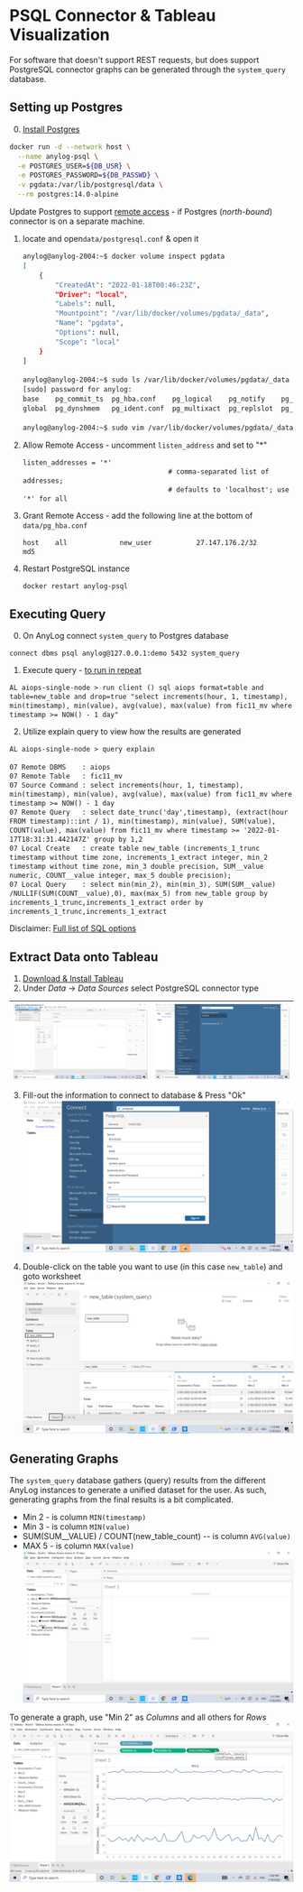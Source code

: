 # PSQL Connector & Tableau Visualization
  
For software that doesn't support REST requests, but does support PostgreSQL connector graphs can be generated through 
the `system_query` database.

## Setting up Postgres 
0. [Install Postgres](https://www.postgresqltutorial.com/install-postgresql/)
```bash
docker run -d --network host \
  --name anylog-psql \
  -e POSTGRES_USER=${DB_USR} \
  -e POSTGRES_PASSWORD=${DB_PASSWD} \
  -v pgdata:/var/lib/postgresql/data \
  --rm postgres:14.0-alpine
```

Update Postgres to support [remote access](https://mellowhost.com/blog/how-to-allow-remote-user-access-in-postgresql.html#:~:text=%20How%20to%20Allow%20Remote%20User%20Access%20in,manages%20a%20remote%20access%20file%2C%20to...%20More%20) - if Postgres (_north-bound_) connector is on a separate machine.
1. locate and open`data/postgresql.conf` & open it
    ```bash
    anylog@anylog-2004:~$ docker volume inspect pgdata 
    [
        {
            "CreatedAt": "2022-01-18T00:46:23Z",
            "Driver": "local",
            "Labels": null,
            "Mountpoint": "/var/lib/docker/volumes/pgdata/_data",
            "Name": "pgdata",
            "Options": null,
            "Scope": "local"
        }
    ]
    
    anylog@anylog-2004:~$ sudo ls /var/lib/docker/volumes/pgdata/_data
    [sudo] password for anylog: 
    base    pg_commit_ts  pg_hba.conf    pg_logical    pg_notify    pg_serial     pg_stat      pg_subtrans  pg_twophase  pg_wal   postgresql.auto.conf  postmaster.opts
    global  pg_dynshmem   pg_ident.conf  pg_multixact  pg_replslot  pg_snapshots  pg_stat_tmp  pg_tblspc    PG_VERSION   pg_xact  postgresql.conf       postmaster.pid
    
    anylog@anylog-2004:~$ sudo vim /var/lib/docker/volumes/pgdata/_data/postgresql.conf
    ```
    
2. Allow Remote Access - uncomment `listen_address` and set to "*"
    ```configs
    listen_addresses = '*'
                                        # comma-separated list of addresses;
                                        # defaults to 'localhost'; use '*' for all
    ```
    
3. Grant Remote Access - add the following line at the bottom of `data/pg_hba.conf`
    ```configs
    host    all             new_user           27.147.176.2/32       md5
    ```
   
4. Restart PostgreSQL instance
    ```bash
    docker restart anylog-psql
    ```

## Executing Query
0. On AnyLog connect `system_query` to Postgres database 
```anylog
connect dbms psql anylog@127.0.0.1:demo 5432 system_query
```

1. Execute query - [to run in repeat](../alerts%20and%20monitoring.md#repeatable-queries)
```anylog
AL aiops-single-node > run client () sql aiops format=table and table=new_table and drop=true "select increments(hour, 1, timestamp), min(timestamp), min(value), avg(value), max(value) from fic11_mv where timestamp >= NOW() - 1 day"
```

2. Utilize explain query to view how the results are generated
```anylog
AL aiops-single-node > query explain 

07 Remote DBMS    : aiops
07 Remote Table   : fic11_mv
07 Source Command : select increments(hour, 1, timestamp), min(timestamp), min(value), avg(value), max(value) from fic11_mv where timestamp >= NOW() - 1 day
07 Remote Query   : select date_trunc('day',timestamp), (extract(hour FROM timestamp)::int / 1), min(timestamp), min(value), SUM(value), COUNT(value), max(value) from fic11_mv where timestamp >= '2022-01-17T18:31:31.442147Z' group by 1,2
07 Local Create   : create table new_table (increments_1_trunc timestamp without time zone, increments_1_extract integer, min_2 timestamp without time zone, min_3 double precision, SUM__value numeric, COUNT__value integer, max_5 double precision);
07 Local Query    : select min(min_2), min(min_3), SUM(SUM__value) /NULLIF(SUM(COUNT__value),0), max(max_5) from new_table group by increments_1_trunc,increments_1_extract order by increments_1_trunc,increments_1_extract
```
Disclaimer: [Full list of SQL options](../queries.md#query-options)

## Extract Data onto Tableau
1. [Download & Install Tableau](https://www.tableau.com/products/desktop/download)
2. Under _Data_ → _Data Sources_ select PostgreSQL connector type 

| ![data](../imgs/tableau_img2a.png) | ![data source](../imgs/tableau_img2b.png) |
| --- | --- |

3. Fill-out the information to connect to database & Press "Ok"
![connection information](../imgs/tableau_img3.png)


4. Double-click on the table you want to use (in this case `new_table`) and goto worksheet
![prep worksheet data](../imgs/tableau_img4.png)


## Generating Graphs

The `system_query` database gathers (query) results from the different AnyLog instances to generate a unified dataset for 
the user. As such, generating graphs from the final results is a bit complicated. 
   * Min 2 - is column `MIN(timestamp)`
   * Min 3 - is column `MIN(value)`
   * SUM(SUM__VALUE) / COUNT(new_table_count) -- is column `AVG(value)`
   * MAX 5 - is column `MAX(value)`
![column explanation](../imgs/tableau_img5.png)

To generate a graph, use "Min 2" as _Columns_ and all others for _Rows_
![generated image](../imgs/tableau_img6.png)